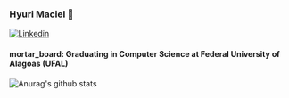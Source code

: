 ### Hyuri Maciel 👋
[![Linkedin](https://i.stack.imgur.com/gVE0j.png)](https://www.linkedin.com/in/hyuri-maciel-538156aa/)


#### mortar_board: Graduating in Computer Science at Federal University of Alagoas (UFAL)
  



![Anurag's github stats](https://github-readme-stats.vercel.app/api?username=HyuriMaciel&theme=react&show_icons=true)





